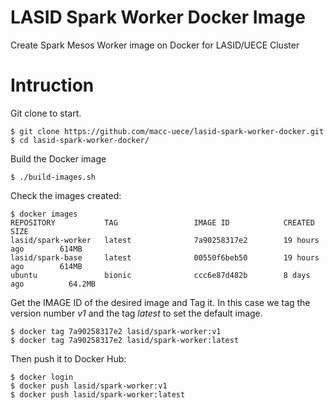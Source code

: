 # LASID Spark Worker Docker Image
Create Spark Mesos Worker image on Docker for LASID/UECE Cluster

# Intruction

Git clone to start.

```
$ git clone https://github.com/macc-uece/lasid-spark-worker-docker.git
$ cd lasid-spark-worker-docker/
```

Build the Docker image

```
$ ./build-images.sh
```
Check the images created:

```
$ docker images
REPOSITORY           TAG                 IMAGE ID            CREATED             SIZE
lasid/spark-worker   latest              7a90258317e2        19 hours ago        614MB
lasid/spark-base     latest              00550f6beb50        19 hours ago        614MB
ubuntu               bionic              ccc6e87d482b        8 days ago          64.2MB
```
Get the IMAGE ID of the desired image and Tag it. In this case we tag the version number *v1* and the tag *latest* to set the default image.

```
$ docker tag 7a90258317e2 lasid/spark-worker:v1
$ docker tag 7a90258317e2 lasid/spark-worker:latest
```

Then push it to Docker Hub:

```
$ docker login
$ docker push lasid/spark-worker:v1
$ docker push lasid/spark-worker:latest
```
